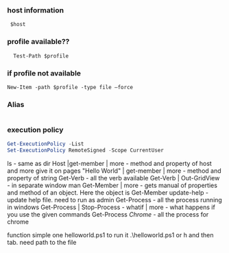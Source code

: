 
###  host information
```  $host ```

### profile available??
```  Test-Path $profile```

### if profile not available
``` New-Item -path $profile -type file –force ```

### Alias
```powershellnew-item alias:np -value "C:\Program Files\Notepad++\notepad++.exe"
```

### execution policy
```powershell
Get-ExecutionPolicy -List
Set-ExecutionPolicy RemoteSigned -Scope CurrentUser
```
ls - same as dir
Host |get-member | more -  method and property of host and more give it on pages
"Hello World" | get-member | more - method and property of string
Get-Verb - all the verb available
Get-Verb | Out-GridView - in separate window
man Get-Member | more -  gets manual of properties and method of an object. Here the object is Get-Member
update-help -  update help file. need to run as admin
Get-Process - all the process running in windows
Get-Process | Stop-Process - whatif | more - what happens if you use the given commands
Get-Process *Chrome* - all the process for chrome

function simple one helloworld.ps1
to run it
.\helloworld.ps1 or h and then tab. need path to the file




